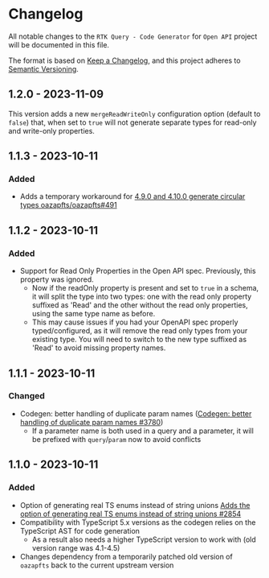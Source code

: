 # Changelog

All notable changes to the `RTK Query - Code Generator` for `Open API` project will be documented in this file.

The format is based on [Keep a Changelog](https://keepachangelog.com/), and this project adheres to [Semantic Versioning](https://semver.org/spec/v2.0.0.html).

## 1.2.0 - 2023-11-09

This version adds a new `mergeReadWriteOnly` configuration option (default to `false`) that, when set to `true` will not generate separate types for read-only and write-only properties.

## 1.1.3 - 2023-10-11

### Added

- Adds a temporary workaround for [4.9.0 and 4.10.0 generate circular types oazapfts/oazapfts#491](https://github.com/oazapfts/oazapfts/issues/491)

## 1.1.2 - 2023-10-11

### Added

- Support for Read Only Properties in the Open API spec. Previously, this property was ignored.
  - Now if the readOnly property is present and set to `true` in a schema, it will split the type into two types: one with the read only property suffixed as 'Read' and the other without the read only properties, using the same type name as before.
  - This may cause issues if you had your OpenAPI spec properly typed/configured, as it will remove the read only types from your existing type. You will need to switch to the new type suffixed as 'Read' to avoid missing property names.

## 1.1.1 - 2023-10-11

### Changed

- Codegen: better handling of duplicate param names ([Codegen: better handling of duplicate param names #3780](https://github.com/reduxjs/redux-toolkit/pull/3780))
  - If a parameter name is both used in a query and a parameter, it will be prefixed with `query`/`param` now to avoid conflicts

## 1.1.0 - 2023-10-11

### Added

- Option of generating real TS enums instead of string unions [Adds the option of generating real TS enums instead of string unions #2854](https://github.com/reduxjs/redux-toolkit/pull/2854)
- Compatibility with TypeScript 5.x versions as the codegen relies on the TypeScript AST for code generation
  - As a result also needs a higher TypeScript version to work with (old version range was 4.1-4.5)
- Changes dependency from a temporarily patched old version of `oazapfts` back to the current upstream version
